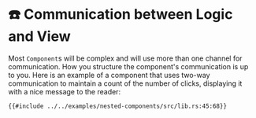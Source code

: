 # ☎️  Communication between Logic and View

Most `Component`s will be complex and will use more than one channel for communication.
How you structure the component's communication is up to you. Here is an example of a component that uses two-way
communication to maintain a count of the number of clicks, displaying it with a nice message to
the reader:

```rust, no-run
{{#include ../../examples/nested-components/src/lib.rs:45:68}}
```
